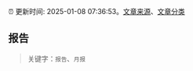 :alarm_clock: 更新时间: 2025-01-08 07:36:53。[文章来源](/README.md)、[文章分类](/TAGS.md)

## 报告


> 关键字：`报告`、`月报`



